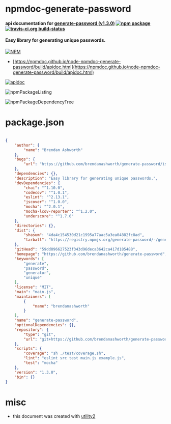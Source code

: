 # npmdoc-generate-password

#### api documentation for  [generate-password (v1.3.0)](https://github.com/brendanashworth/generate-password)  [![npm package](https://img.shields.io/npm/v/npmdoc-generate-password.svg?style=flat-square)](https://www.npmjs.org/package/npmdoc-generate-password) [![travis-ci.org build-status](https://api.travis-ci.org/npmdoc/node-npmdoc-generate-password.svg)](https://travis-ci.org/npmdoc/node-npmdoc-generate-password)

#### Easy library for generating unique passwords.

[![NPM](https://nodei.co/npm/generate-password.png?downloads=true&downloadRank=true&stars=true)](https://www.npmjs.com/package/generate-password)

- [https://npmdoc.github.io/node-npmdoc-generate-password/build/apidoc.html](https://npmdoc.github.io/node-npmdoc-generate-password/build/apidoc.html)

[![apidoc](https://npmdoc.github.io/node-npmdoc-generate-password/build/screenCapture.buildCi.browser.%252Ftmp%252Fbuild%252Fapidoc.html.png)](https://npmdoc.github.io/node-npmdoc-generate-password/build/apidoc.html)

![npmPackageListing](https://npmdoc.github.io/node-npmdoc-generate-password/build/screenCapture.npmPackageListing.svg)

![npmPackageDependencyTree](https://npmdoc.github.io/node-npmdoc-generate-password/build/screenCapture.npmPackageDependencyTree.svg)



# package.json

```json

{
    "author": {
        "name": "Brendan Ashworth"
    },
    "bugs": {
        "url": "https://github.com/brendanashworth/generate-password/issues"
    },
    "dependencies": {},
    "description": "Easy library for generating unique passwords.",
    "devDependencies": {
        "chai": "^1.10.0",
        "codecov": "^1.0.1",
        "eslint": "^2.13.1",
        "jscover": "^1.0.0",
        "mocha": "^2.0.1",
        "mocha-lcov-reporter": "^1.2.0",
        "underscore": "^1.7.0"
    },
    "directories": {},
    "dist": {
        "shasum": "4da4c154530d21c1995a77aac5a3ea04882fc8ad",
        "tarball": "https://registry.npmjs.org/generate-password/-/generate-password-1.3.0.tgz"
    },
    "gitHead": "59dd096627523f343d96deca3642ca417d185488",
    "homepage": "https://github.com/brendanashworth/generate-password",
    "keywords": [
        "generate",
        "password",
        "generator",
        "unique"
    ],
    "license": "MIT",
    "main": "main.js",
    "maintainers": [
        {
            "name": "brendanashworth"
        }
    ],
    "name": "generate-password",
    "optionalDependencies": {},
    "repository": {
        "type": "git",
        "url": "git+https://github.com/brendanashworth/generate-password.git"
    },
    "scripts": {
        "coverage": "sh ./test/coverage.sh",
        "lint": "eslint src test main.js example.js",
        "test": "mocha"
    },
    "version": "1.3.0",
    "bin": {}
}
```



# misc
- this document was created with [utility2](https://github.com/kaizhu256/node-utility2)

